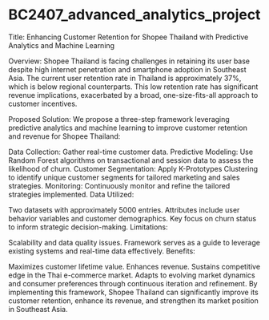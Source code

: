# BC2407_advanced_analytics_project

Title: Enhancing Customer Retention for Shopee Thailand with Predictive Analytics and Machine Learning

Overview:
Shopee Thailand is facing challenges in retaining its user base despite high internet penetration and smartphone adoption in Southeast Asia. The current user retention rate in Thailand is approximately 37%, which is below regional counterparts. This low retention rate has significant revenue implications, exacerbated by a broad, one-size-fits-all approach to customer incentives.

Proposed Solution:
We propose a three-step framework leveraging predictive analytics and machine learning to improve customer retention and revenue for Shopee Thailand:

Data Collection: Gather real-time customer data.
Predictive Modeling: Use Random Forest algorithms on transactional and session data to assess the likelihood of churn.
Customer Segmentation: Apply K-Prototypes Clustering to identify unique customer segments for tailored marketing and sales strategies.
Monitoring: Continuously monitor and refine the tailored strategies implemented.
Data Utilized:

Two datasets with approximately 5000 entries.
Attributes include user behavior variables and customer demographics.
Key focus on churn status to inform strategic decision-making.
Limitations:

Scalability and data quality issues.
Framework serves as a guide to leverage existing systems and real-time data effectively.
Benefits:

Maximizes customer lifetime value.
Enhances revenue.
Sustains competitive edge in the Thai e-commerce market.
Adapts to evolving market dynamics and consumer preferences through continuous iteration and refinement.
By implementing this framework, Shopee Thailand can significantly improve its customer retention, enhance its revenue, and strengthen its market position in Southeast Asia.
